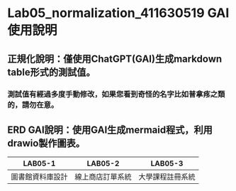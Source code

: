 # Lab05_normalization_411630519 GAI使用說明
## 正規化說明：僅使用ChatGPT(GAI)生成markdown table形式的測試值。
### 測試值有經過多度手動修改，如果您看到奇怪的名字比如普拿疼之類的，請勿在意。

## ERD GAI說明：使用GAI生成mermaid程式，利用drawio製作圖表。
| LAB05-1 | LAB05-2 | LAB05-3 |
| -------- | -------- | -------- |
| 圖書館資料庫設計     | 線上商店訂單系統     | 大學課程註冊系統     |

